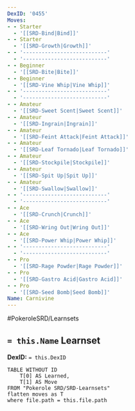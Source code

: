 ```yaml
---
DexID: '0455'
Moves:
- - Starter
  - '[[SRD-Bind|Bind]]'
- - Starter
  - '[[SRD-Growth|Growth]]'
- - '---------------------------'
  - '---------------------------'
- - Beginner
  - '[[SRD-Bite|Bite]]'
- - Beginner
  - '[[SRD-Vine Whip|Vine Whip]]'
- - '---------------------------'
  - '---------------------------'
- - Amateur
  - '[[SRD-Sweet Scent|Sweet Scent]]'
- - Amateur
  - '[[SRD-Ingrain|Ingrain]]'
- - Amateur
  - '[[SRD-Feint Attack|Feint Attack]]'
- - Amateur
  - '[[SRD-Leaf Tornado|Leaf Tornado]]'
- - Amateur
  - '[[SRD-Stockpile|Stockpile]]'
- - Amateur
  - '[[SRD-Spit Up|Spit Up]]'
- - Amateur
  - '[[SRD-Swallow|Swallow]]'
- - '---------------------------'
  - '---------------------------'
- - Ace
  - '[[SRD-Crunch|Crunch]]'
- - Ace
  - '[[SRD-Wring Out|Wring Out]]'
- - Ace
  - '[[SRD-Power Whip|Power Whip]]'
- - '---------------------------'
  - '---------------------------'
- - Pro
  - '[[SRD-Rage Powder|Rage Powder]]'
- - Pro
  - '[[SRD-Gastro Acid|Gastro Acid]]'
- - Pro
  - '[[SRD-Seed Bomb|Seed Bomb]]'
Name: Carnivine
---
```


#PokeroleSRD/Learnsets

## `= this.Name` Learnset

**DexID:** `= this.DexID`

```dataview
TABLE WITHOUT ID
    T[0] AS Learned,
    T[1] AS Move
FROM "Pokerole SRD/SRD-Learnsets"
flatten moves as T
where file.path = this.file.path
```
